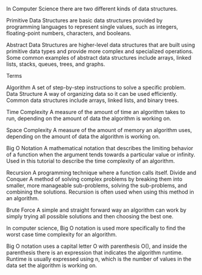 In Computer Science there are two different kinds of data structures.

Primitive Data Structures are basic data structures provided by programming languages to represent single values, such as integers, floating-point numbers, characters, and booleans.

Abstract Data Structures are higher-level data structures that are built using primitive data types and provide more complex and specialized operations. Some common examples of abstract data structures include arrays, linked lists, stacks, queues, trees, and graphs.

Terms

Algorithm A set of step-by-step instructions to solve a specific problem.
Data Structure A way of organizing data so it can be used efficiently. Common data structures include arrays, linked lists, and binary trees.

Time Complexity A measure of the amount of time an algorithm takes to run, depending on the amount of data the algorithm is working on.

Space Complexity A measure of the amount of memory an algorithm uses, depending on the amount of data the algorithm is working on.

Big O Notation A mathematical notation that describes the limiting behavior of a function when the argument tends towards a particular value or infinity. Used in this tutorial to describe the time complexity of an algorithm.

Recursion A programming technique where a function calls itself.
Divide and Conquer A method of solving complex problems by breaking them into smaller, more manageable sub-problems, solving the sub-problems, and combining the solutions. Recursion is often used when using this method in an algorithm.

Brute Force A simple and straight forward way an algorithm can work by simply trying all possible solutions and then choosing the best one.

In computer science, Big O notation is used more specifically to find the worst case time complexity for an algorithm.

Big O notation uses a capital letter O with parenthesis
O(), and inside the parenthesis there is an expression that indicates the algorithm runtime. Runtime is usually expressed using n, which is the number of values in the data set the algorithm is working on.
